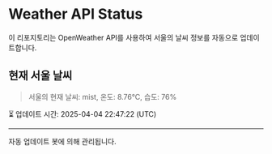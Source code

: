 
# Weather API Status

이 리포지토리는 OpenWeather API를 사용하여 서울의 날씨 정보를 자동으로 업데이트합니다.

## 현재 서울 날씨
> 서울의 현재 날씨: mist, 온도: 8.76°C, 습도: 76%

⏳ 업데이트 시간: 2025-04-04 22:47:22 (UTC)

---
자동 업데이트 봇에 의해 관리됩니다.
